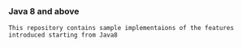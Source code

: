 ### Java 8 and above
    This repository contains sample implementaions of the features introduced starting from Java8
    